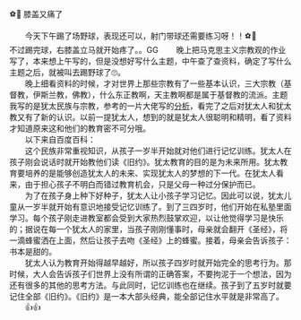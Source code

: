⚽️🏥 膝盖又痛了

<!-- more -->

&emsp;&emsp;今天下午踢了场野球，表现还可以，射门带球还需要练习呀！！⚽️🥅  
不过踢完球，右膝盖立马就开始疼了。。GG
&emsp;&emsp;晚上把马克思主义宗教观的作业写了，本来想上午写的，但是没想好写什么主题，中午查了查资料，确定了写什么主题之后，就被叫去踢野球了🙄。  
&emsp;&emsp;晚上细看资料的时候，才对世界上那些宗教有了一些基本认识，三大宗教（基督教，伊斯兰教，佛教），什么东正教啊，天主教啊都是属于基督教的流派。主题我写的是犹太民族与宗教，参考的一片大佬写的[分析](http://blog.sina.com.cn/s/blog_d9e677720102wijr.html)，看完了之后对犹太人和犹太教又有了新的认识。以前一提犹太人，想到的就是犹太人很聪明和精明，看了资料才知道原来这和他们的教育密不可分哦。  
&emsp;&emsp;以下来自百度百科：  
&emsp;&emsp;这个民族非常重视知识，从孩子一岁半开始就对他们进行记忆训练。犹太人在孩子刚会说话时就开始教他们读《旧约》。犹太教育的目的是为未来所用。犹太教育要培养的是能够创造犹太人的未来、实现犹太人的梦想的下一代。在犹太人看来，由于担心孩子不明白而错过教育机会，只是父母一种过分保护而已。  
&emsp;&emsp;为了在孩子身上种下好种子，犹太人让小孩子学习记忆。因此可以说，犹太儿童从一岁半就开始有意识地接受记忆训练了。到了三四岁时，他们开始在私塾里面学习。每个孩子刚走进教室都会受到大家热烈鼓掌欢迎，以让他觉得学习是快乐的；据说在每一个犹太人的家里，当孩子刚刚懂事时，母亲就会翻开《圣经》，将一滴蜂蜜洒在上面，然后让孩子去吻《圣经》上的蜂蜜。接着，母亲会告诉孩子：书本是甜的。  
&emsp;&emsp;犹太人认为教育开始得越早越好，所以孩子四岁时就开始完全的思考行为。那时候，大人会告诉孩子们世界上没有所谓的正确答案，不要拘泥于一个想法，因为还有很多的其他的思考方法。与此同时，记忆训练也在继续。孩子到了五岁时就要记住全部《旧约》。《旧约》是一本大部头经典，能全部记住水平就是非常高了。  
&emsp;&emsp;👍👍
